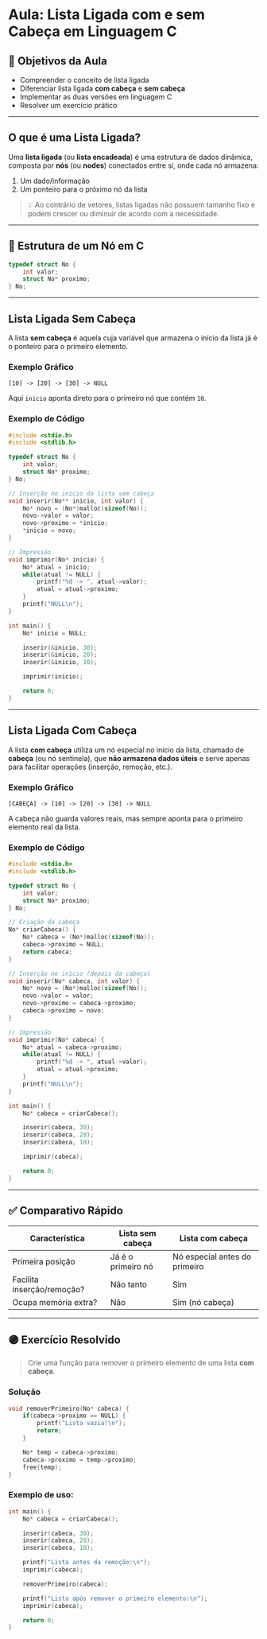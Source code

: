 
# Aula: Lista Ligada com e sem Cabeça em Linguagem C

## 📌 Objetivos da Aula
- Compreender o conceito de lista ligada
- Diferenciar lista ligada **com cabeça** e **sem cabeça**
- Implementar as duas versões em linguagem C
- Resolver um exercício prático

---

## O que é uma Lista Ligada?

Uma **lista ligada** (ou **lista encadeada**) é uma estrutura de dados dinâmica, composta por **nós** (ou **nodes**) conectados entre si, onde cada nó armazena:
1. Um dado/informação
2. Um ponteiro para o próximo nó da lista

> 💡 Ao contrário de vetores, listas ligadas não possuem tamanho fixo e podem crescer ou diminuir de acordo com a necessidade.

---

## 📄 Estrutura de um Nó em C

```c
typedef struct No {
    int valor;
    struct No* proximo;
} No;
```

---

## Lista Ligada **Sem Cabeça**

A lista **sem cabeça** é aquela cuja variável que armazena o início da lista já é o ponteiro para o primeiro elemento.

### Exemplo Gráfico

```
[10] -> [20] -> [30] -> NULL
```

Aqui `inicio` aponta direto para o primeiro nó que contém `10`.

### Exemplo de Código

```c
#include <stdio.h>
#include <stdlib.h>

typedef struct No {
    int valor;
    struct No* proximo;
} No;

// Inserção no início da lista sem cabeça
void inserir(No** inicio, int valor) {
    No* novo = (No*)malloc(sizeof(No));
    novo->valor = valor;
    novo->proximo = *inicio;
    *inicio = novo;
}

// Impressão
void imprimir(No* inicio) {
    No* atual = inicio;
    while(atual != NULL) {
        printf("%d -> ", atual->valor);
        atual = atual->proximo;
    }
    printf("NULL\n");
}

int main() {
    No* inicio = NULL;

    inserir(&inicio, 30);
    inserir(&inicio, 20);
    inserir(&inicio, 10);

    imprimir(inicio);

    return 0;
}
```

---

## Lista Ligada **Com Cabeça**

A lista **com cabeça** utiliza um nó especial no início da lista, chamado de **cabeça** (ou nó sentinela), que **não armazena dados úteis** e serve apenas para facilitar operações (inserção, remoção, etc.).

### Exemplo Gráfico

```
[CABEÇA] -> [10] -> [20] -> [30] -> NULL
```

A cabeça não guarda valores reais, mas sempre aponta para o primeiro elemento real da lista.

### Exemplo de Código

```c
#include <stdio.h>
#include <stdlib.h>

typedef struct No {
    int valor;
    struct No* proximo;
} No;

// Criação da cabeça
No* criarCabeca() {
    No* cabeca = (No*)malloc(sizeof(No));
    cabeca->proximo = NULL;
    return cabeca;
}

// Inserção no início (depois da cabeça)
void inserir(No* cabeca, int valor) {
    No* novo = (No*)malloc(sizeof(No));
    novo->valor = valor;
    novo->proximo = cabeca->proximo;
    cabeca->proximo = novo;
}

// Impressão
void imprimir(No* cabeca) {
    No* atual = cabeca->proximo;
    while(atual != NULL) {
        printf("%d -> ", atual->valor);
        atual = atual->proximo;
    }
    printf("NULL\n");
}

int main() {
    No* cabeca = criarCabeca();

    inserir(cabeca, 30);
    inserir(cabeca, 20);
    inserir(cabeca, 10);

    imprimir(cabeca);

    return 0;
}
```

---

## ✅ Comparativo Rápido

| Característica            | Lista sem cabeça | Lista com cabeça |
|---------------------------|-----------------|-----------------|
| Primeira posição           | Já é o primeiro nó | Nó especial antes do primeiro |
| Facilita inserção/remoção? | Não tanto        | Sim             |
| Ocupa memória extra?       | Não              | Sim (nó cabeça) |

---

## 🟣 Exercício Resolvido

> Crie uma função para remover o primeiro elemento de uma lista **com cabeça**.

### Solução

```c
void removerPrimeiro(No* cabeca) {
    if(cabeca->proximo == NULL) {
        printf("Lista vazia!\n");
        return;
    }

    No* temp = cabeca->proximo;
    cabeca->proximo = temp->proximo;
    free(temp);
}
```

### Exemplo de uso:

```c
int main() {
    No* cabeca = criarCabeca();

    inserir(cabeca, 30);
    inserir(cabeca, 20);
    inserir(cabeca, 10);

    printf("Lista antes da remoção:\n");
    imprimir(cabeca);

    removerPrimeiro(cabeca);

    printf("Lista após remover o primeiro elemento:\n");
    imprimir(cabeca);

    return 0;
}
```
